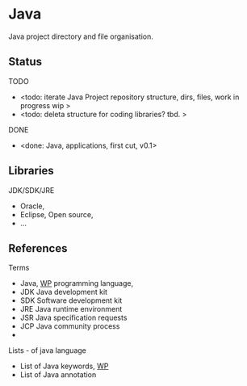 # Java

Java project directory and file organisation.

## Status

TODO
* <todo: iterate Java Project repository structure, dirs, files, work in progress wip >
* <todo: deleta structure for coding libraries? tbd. >

DONE
* <done: Java, applications, first cut, v0.1>

## Libraries
JDK/SDK/JRE
* Oracle, 
* Eclipse, Open source,
* ...

## References

Terms
* Java, [WP](https://en.wikipedia.org/wiki/Java_(programming_language)) programming language, 
* JDK Java development kit
* SDK Software development kit
* JRE Java runtime environment
* JSR Java specification requests
* JCP Java community process
* 

Lists - of java language
* List of Java keywords, [WP](https://en.wikipedia.org/wiki/List_of_Java_keywords)
* List of Java annotation